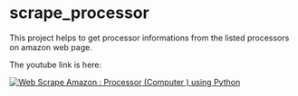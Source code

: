# scrape_processor

This project helps to get processor informations from the listed processors on amazon web page.


The youtube link is here:

[![Web Scrape Amazon : Processor (Computer ) using Python](https://img.youtube.com/vi/0jY-ULpZq50/0.jpg)](https://www.youtube.com/watch?v=0jY-ULpZq50)


